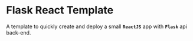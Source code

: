 # Flask React Template

A template to quickly create and deploy a small **`ReactJS`** app
with **`Flask`** api back-end.
